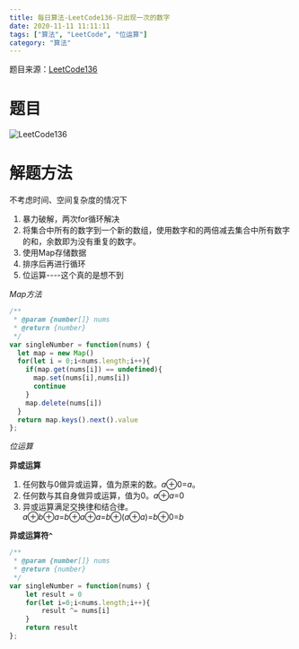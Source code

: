 ```yaml
---
title: 每日算法-LeetCode136-只出现一次的数字
date: 2020-11-11 11:11:11
tags: ["算法", "LeetCode", "位运算"]
category: "算法"
---
```

题目来源：[LeetCode136](https://leetcode-cn.com/problems/single-number/)

# 题目
![LeetCode136](./code.jpg)

# 解题方法
不考虑时间、空间复杂度的情况下
1. 暴力破解，两次for循环解决
2. 将集合中所有的数字到一个新的数组，使用数字和的两倍减去集合中所有数字的和，余数即为没有重复的数字。
3. 使用Map存储数据
4. 排序后再进行循环
5. 位运算----这个真的是想不到

*Map方法*
```js
/**
 * @param {number[]} nums
 * @return {number}
 */
var singleNumber = function(nums) {
  let map = new Map()
  for(let i = 0;i<nums.length;i++){
    if(map.get(nums[i]) == undefined){
      map.set(nums[i],nums[i])
      continue
    }
    map.delete(nums[i])
  }
  return map.keys().next().value
};
```

*位运算*

**异或运算**

1. 任何数与0做异或运算，值为原来的数。*a*⊕0=*a*。
2. 任何数与其自身做异或运算，值为0。*a*⊕*a*=0
3. 异或运算满足交换律和结合律。*a*⊕*b*⊕*a*=*b*⊕*a*⊕*a*=*b*⊕(*a*⊕*a*)=*b*⊕0=*b*

**异或运算符`^`**

```js
/**
 * @param {number[]} nums
 * @return {number}
 */
var singleNumber = function(nums) {
    let result = 0
    for(let i=0;i<nums.length;i++){
        result ^= nums[i]
    }
    return result
};
```

